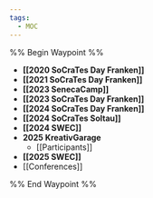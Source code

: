 ```yaml
---
tags:
  - MOC
---
```


%% Begin Waypoint %%
- **[[2020 SoCraTes Day Franken]]**
- **[[2021 SoCraTes Day Franken]]**
- **[[2023 SenecaCamp]]**
- **[[2023 SoCraTes Day Franken]]**
- **[[2024 SoCraTes Day Franken]]**
- **[[2024 SoCraTes Soltau]]**
- **[[2024 SWEC]]**
- **2025 KreativGarage**
	- [[Participants]]
- **[[2025 SWEC]]**
- [[Conferences]]

%% End Waypoint %%
